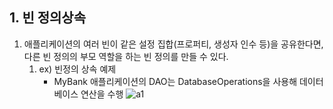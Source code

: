 ## 1. 빈 정의상속
1. 애플리케이션의 여러 빈이 같은 설정 집합(프로퍼티, 생성자 인수 등)을 공유한다면, 다른 빈 정의의 부모 역할을 하는 빈 정의를 만들 수 있다.
   1. ex) 빈정의 상속 예제
      - MyBank 애플리케이션의 DAO는 DatabaseOperations을 사용해 데이터베이스 연산을 수행
      ![a1](https://img1.daumcdn.net/thumb/R1280x0/?scode=mtistory2&fname=https%3A%2F%2Fblog.kakaocdn.net%2Fdn%2FcZ4FMP%2FbtqF15UiENL%2FHKcnR9kmQIYRIAd3UKyZZ1%2Fimg.png)
